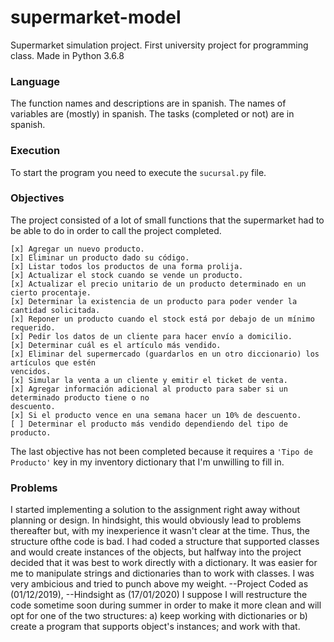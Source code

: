 # supermarket-model
Supermarket simulation project. First university project for programming class.
Made in Python 3.6.8
### Language
The function names and descriptions are in spanish.
The names of variables are (mostly) in spanish.
The tasks (completed or not) are in spanish.
### Execution
To start the program you need to execute the `sucursal.py` file.
### Objectives
The project consisted of a lot of small functions that the supermarket had to be
able to do in order to call the project completed.
```
[x] Agregar un nuevo producto.
[x] Eliminar un producto dado su código.
[x] Listar todos los productos de una forma prolija.
[x] Actualizar el stock cuando se vende un producto.
[x] Actualizar el precio unitario de un producto determinado en un cierto procentaje.
[x] Determinar la existencia de un producto para poder vender la cantidad solicitada.
[x] Reponer un producto cuando el stock está por debajo de un mínimo requerido.
[x] Pedir los datos de un cliente para hacer envío a domicilio.
[x] Determinar cuál es el artículo más vendido.
[x] Eliminar del supermercado (guardarlos en un otro diccionario) los artículos que estén
vencidos.
[x] Simular la venta a un cliente y emitir el ticket de venta.
[x] Agregar información adicional al producto para saber si un determinado producto tiene o no
descuento.
[x] Si el producto vence en una semana hacer un 10% de descuento.
[ ] Determinar el producto más vendido dependiendo del tipo de producto.
```

The last objective has not been completed because it requires a `'Tipo de Producto'` key in my inventory dictionary that I'm unwilling to fill in.

### Problems
I started implementing a solution to the assignment right away without planning or design. In hindsight, this would obviously lead to problems thereafter but, with my inexperience it wasn't clear at the time. Thus, the structure ofthe code is bad. I had coded a structure that supported classes and would create instances of the objects, but halfway into the project decided that it was best to work directly with a dictionary. It was easier for me to manipulate strings and dictionaries than to work with classes. I was very ambicious and tried to punch above my weight. --Project Coded as (01/12/2019), --Hindsight as (17/01/2020)
I suppose I will restructure the code sometime soon during summer in order to make it more clean and will opt for one of the two structures: a) keep working with dictionaries or b) create a program that supports object's instances; and work with that.
